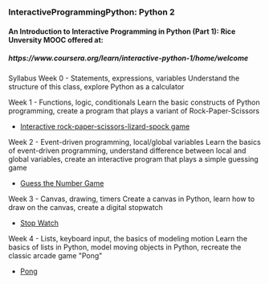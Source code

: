 <h3>InteractiveProgrammingPython: Python 2</h3>
<h4>An Introduction to Interactive Programming in Python (Part 1): Rice Unversity MOOC offered at:</h4>
<h5>https://www.coursera.org/learn/interactive-python-1/home/welcome</h5>


  Syllabus
  Week 0 - Statements, expressions, variables 
  Understand the structure of this class, explore Python as a calculator
  

  Week 1 - Functions, logic, conditionals
  Learn the basic constructs of Python programming, create a program that plays a variant of Rock-Paper-Scissors
   * [Interactive rock-paper-scissors-lizard-spock game](https://github.com/BMariscal/InteractiveProgrammingPython/blob/master/paperSpock.py)

  Week 2 - Event-driven programming, local/global variables
  Learn the basics of event-driven programming, understand difference between local and global variables, create an interactive program that plays a simple guessing game
   * [Guess the Number Game](http://www.codeskulptor.org/#user42_fljLAnVqNU_11.py)

  Week 3 - Canvas, drawing, timers
  Create a canvas in Python, learn how to draw on the canvas, create a digital stopwatch
   * [Stop Watch](http://www.codeskulptor.org/#user42_mmsEyIRlF9_5.py)

  Week 4 - Lists, keyboard input, the basics of modeling motion
  Learn the basics of lists in Python, model moving objects in Python, recreate the classic arcade game "Pong"
   * [Pong](http://www.codeskulptor.org/#user42_j4M7972ikr_5.py)
